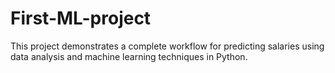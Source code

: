 # First-ML-project
This project demonstrates a complete workflow for predicting salaries using data analysis and machine learning techniques in Python.
